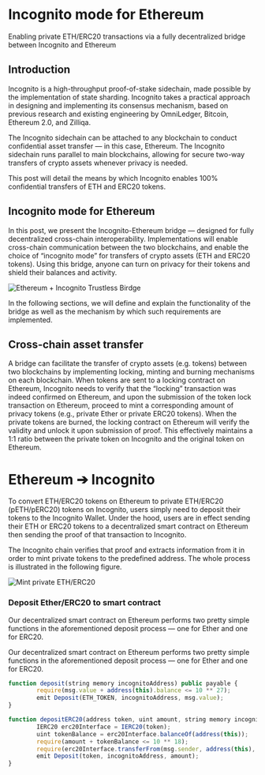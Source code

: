 # Incognito mode for Ethereum
Enabling private ETH/ERC20 transactions via a fully decentralized bridge between Incognito and Ethereum

## Introduction
Incognito is a high-throughput proof-of-stake sidechain, made possible by the implementation of state sharding. Incognito takes a practical approach in designing and implementing its consensus mechanism, based on previous research and existing engineering by OmniLedger, Bitcoin, Ethereum 2.0, and Zilliqa.

The Incognito sidechain can be attached to any blockchain to conduct confidential asset transfer — in this case, Ethereum. The Incognito sidechain runs parallel to main blockchains, allowing for secure two-way transfers of crypto assets whenever privacy is needed.

This post will detail the means by which Incognito enables 100% confidential transfers of ETH and ERC20 tokens.

## Incognito mode for Ethereum
In this post, we present the Incognito-Ethereum bridge — designed for fully decentralized cross-chain interoperability. Implementations will enable cross-chain communication between the two blockchains, and enable the choice of “incognito mode” for transfers of crypto assets (ETH and ERC20 tokens). Using this bridge, anyone can turn on privacy for their tokens and shield their balances and activity.

![Ethereum + Incognito Trustless Birdge](https://i.postimg.cc/W4ygMzmh/0-5-Noou-G41-Mp2m-TUl.png)

In the following sections, we will define and explain the functionality of the bridge as well as the mechanism by which such requirements are implemented.

## Cross-chain asset transfer
A bridge can facilitate the transfer of crypto assets (e.g. tokens) between two blockchains by implementing locking, minting and burning mechanisms on each blockchain. When tokens are sent to a locking contract on Ethereum, Incognito needs to verify that the “locking” transaction was indeed confirmed on Ethereum, and upon the submission of the token lock transaction on Ethereum, proceed to mint a corresponding amount of privacy tokens (e.g., private Ether or private ERC20 tokens). When the private tokens are burned, the locking contract on Ethereum will verify the validity and unlock it upon submission of proof. This effectively maintains a 1:1 ratio between the private token on Incognito and the original token on Ethereum.

# Ethereum ➔ Incognito
To convert ETH/ERC20 tokens on Ethereum to private ETH/ERC20 (pETH/pERC20) tokens on Incognito, users simply need to deposit their tokens to the Incognito Wallet. Under the hood, users are in effect sending their ETH or ERC20 tokens to a decentralized smart contract on Ethereum then sending the proof of that transaction to Incognito.

The Incognito chain verifies that proof and extracts information from it in order to mint private tokens to the predefined address.
The whole process is illustrated in the following figure.

![Mint private ETH/ERC20](https://i.postimg.cc/tCBcrnbS/0-2-Es-ULaqrtob-I-k-Mp.png)

### Deposit Ether/ERC20 to smart contract
Our decentralized smart contract on Ethereum performs two pretty simple functions in the aforementioned deposit process — one for Ether and one for ERC20.

Our decentralized smart contract on Ethereum performs two pretty simple functions in the aforementioned deposit process — one for Ether and one for ERC20.

```js
function deposit(string memory incognitoAddress) public payable {
        require(msg.value + address(this).balance <= 10 ** 27);
        emit Deposit(ETH_TOKEN, incognitoAddress, msg.value);
}

function depositERC20(address token, uint amount, string memory incognitoAddress) public payable {
        IERC20 erc20Interface = IERC20(token);
        uint tokenBalance = erc20Interface.balanceOf(address(this));
        require(amount + tokenBalance <= 10 ** 18);
        require(erc20Interface.transferFrom(msg.sender, address(this), amount));
        emit Deposit(token, incognitoAddress, amount);
}
```
